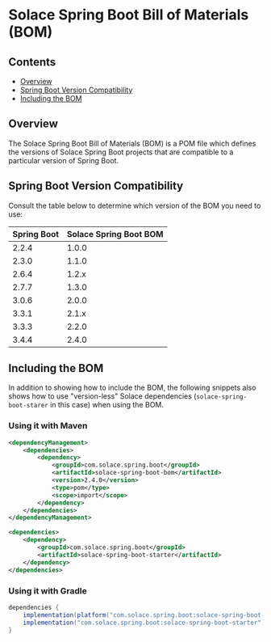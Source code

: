 # Solace Spring Boot Bill of Materials (BOM)

## Contents

* [Overview](#overview)
* [Spring Boot Version Compatibility](#spring-boot-version-compatibility)
* [Including the BOM](#including-the-bom)

## Overview

The Solace Spring Boot Bill of Materials (BOM) is a POM file which defines the versions of Solace Spring Boot projects that are compatible to a particular version of Spring Boot.

## Spring Boot Version Compatibility

Consult the table below to determine which version of the BOM you need to use:

| Spring Boot | Solace Spring Boot BOM |
|-------------|------------------------|
| 2.2.4       | 1.0.0                  |
| 2.3.0       | 1.1.0                  |
| 2.6.4       | 1.2.x                  |
| 2.7.7       | 1.3.0                  |
| 3.0.6       | 2.0.0                  |
| 3.3.1       | 2.1.x                  |
| 3.3.3       | 2.2.0                  |
| 3.4.4       | 2.4.0                  |

## Including the BOM

In addition to showing how to include the BOM, the following snippets also shows how to use "version-less" Solace dependencies (`solace-spring-boot-starer` in this case) when using the BOM.

### Using it with Maven
```xml
<dependencyManagement>
    <dependencies>
        <dependency>
            <groupId>com.solace.spring.boot</groupId>
            <artifactId>solace-spring-boot-bom</artifactId>
            <version>2.4.0</version>
            <type>pom</type>
            <scope>import</scope>
        </dependency>
    </dependencies>
</dependencyManagement>

<dependencies>
    <dependency>
        <groupId>com.solace.spring.boot</groupId>
        <artifactId>solace-spring-boot-starter</artifactId>
    </dependency>
</dependencies>
```

### Using it with Gradle
```groovy
dependencies {
    implementation(platform("com.solace.spring.boot:solace-spring-boot-bom:2.4.0"))
    implementation("com.solace.spring.boot:solace-spring-boot-starter")
}
```

